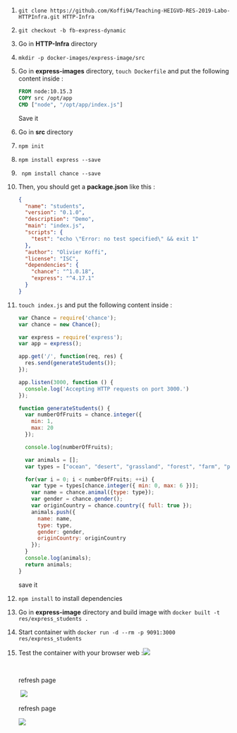 1. `git clone https://github.com/Koffi94/Teaching-HEIGVD-RES-2019-Labo-HTTPInfra.git HTTP-Infra`

2. `git checkout -b fb-express-dynamic`

3. Go in **HTTP-Infra** directory

4. `mkdir -p docker-images/express-image/src`

5. Go in **express-images** directory, `touch Dockerfile` and put the following content inside :

   ```dockerfile
   FROM node:10.15.3
   COPY src /opt/app
   CMD ["node", "/opt/app/index.js"]
   ```

   Save it

   

6. Go in **src** directory

7. `npm init`

8. `npm install express --save `

9. ` npm install chance --save`

10. Then, you should get a **package.json** like this :

    ```json
    {
      "name": "students",
      "version": "0.1.0",
      "description": "Demo",
      "main": "index.js",
      "scripts": {
        "test": "echo \"Error: no test specified\" && exit 1"
      },
      "author": "Olivier Koffi",
      "license": "ISC",
      "dependencies": {
        "chance": "^1.0.18",
        "express": "^4.17.1"
      }
    }
    ```

    

11. `touch index.js` and put the following content inside :

    ```javascript
    var Chance = require('chance');
    var chance = new Chance();
    
    var express = require('express');
    var app = express();
    
    app.get('/', function(req, res) {
      res.send(generateStudents());
    });
    
    app.listen(3000, function () {
      console.log('Accepting HTTP requests on port 3000.')
    });
    
    function generateStudents() {
      var numberOfFruits = chance.integer({
        min: 1,
        max: 20
      });
    
      console.log(numberOfFruits);
    
      var animals = [];
      var types = ["ocean", "desert", "grassland", "forest", "farm", "pet", "zoo"];
    
      for(var i = 0; i < numberOfFruits; ++i) {
        var type = types[chance.integer({ min: 0, max: 6 })];
        var name = chance.animal({type: type});
        var gender = chance.gender();
        var originCountry = chance.country({ full: true });
        animals.push({
          name: name,
          type: type,
          gender: gender,
          originCountry: originCountry
        });
      }
      console.log(animals);
      return animals;
    }
    ```

    save it

    

12. `npm install` to install dependencies

13. Go in **express-image** directory and build image with `docker built -t res/express_students .`

14. Start container with `docker run -d --rm -p 9091:3000 res/express_students`

15. Test the container with your browser web :![](/home/olivier/HEIG/S4/RES/Labos/HTTP-Infra/images/Step2/test_browser_1.png)

    ​	

      refresh page

    ​	  ![](/home/olivier/HEIG/S4/RES/Labos/HTTP-Infra/images/Step2/test_browser_2.png)

    

    refresh page

    

    ![](/home/olivier/HEIG/S4/RES/Labos/HTTP-Infra/images/Step2/test_browser_3.png)

